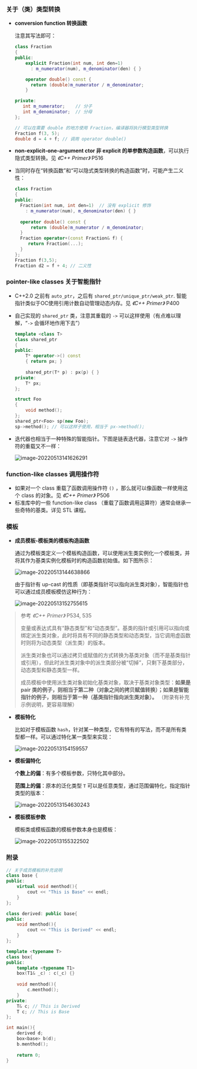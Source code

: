 ### 关于（类）类型转换

- **conversion function 转换函数**

    注意其写法即可：

    ```cpp
    class Fraction
    {
    public:
        explicit Fraction(int num, int den=1) 
          : m_numerator(num), m_denominator(den) { }
    
        operator double() const { 
          return (double)m_numerator / m_denominator; 
        }
    
    private:   
       int m_numerator;    // 分子
       int m_denominator;  // 分母
    };
    
    // 可以在需要 double 的地方使用 Fraction，编译器将执行模型类型转换
    Fraction f(3, 5);
    double d = 4 + f; // 调用 operator double()
    ```

- **non-explicit-one-argument ctor 非 explicit 的单参数构造函数**，可以执行隐式类型转换。见 *《C++ Primer》* P516

- 当同时存在“转换函数”和“可以隐式类型转换的构造函数”时，可能产生二义性：

  ```cpp
  class Fraction
  {
  public:
  	Fraction(int num, int den=1)  // 没有 explicit 修饰
  	  : m_numerator(num), m_denominator(den) { }
  	
   	operator double() const { 
        return (double)m_numerator / m_denominator; 
   	}
   	Fraction operator+(const Fraction& f) { 
  	   return Fraction(...); 
  	} 
  };
  Fraction f(3,5);
  Fraction d2 = f + 4; // 二义性
  ```

### pointer-like classes 关于智能指针

- C++2.0 之前有 `auto_ptr`，之后有 `shared_ptr/unique_ptr/weak_ptr`. 智能指针类似于OC使用引用计数自动管理动态内存。见 *《C++ Primer》* P400

- 自己实现的 `shared_ptr` 类，注意其重载的 `->` 可以这样使用（有点难以理解，“`->` 会循环地作用下去”）

  ```cpp
  template <class T>
  class shared_ptr
  {
  public:
      T* operator->() const
      { return px; }
      
      shared_ptr(T* p) : px(p) { }
  private:
      T* px;
  };
  
  struct Foo
  {
      void method();
  };
  shared_ptr<Foo> sp(new Foo);
  sp->method(); // 可以这样子使用，相当于 px->method();
  ```

- 迭代器也相当于一种特殊的智能指针。下图是链表迭代器，注意它对 `->` 操作符的重载又不一样：

  ![image-20220513141626291](images/image-20220513141626291.png)

### function-like classes 调用操作符

- 如果对一个 class 重载了函数调用操作符 `()` ，那么就可以像函数一样使用这个 class 的对象。见 *《C++ Primer》* P506
- 标准库中的一些 function-like class （重载了函数调用运算符）通常会继承一些奇特的基类。详见 STL 课程。

### 模板

- **成员模板-模板类的模板构造函数**

  通过为模板类定义一个模板构造函数，可以使用派生类实例化一个模板类，并将其作为基类实例化模板时的构造函数初始值。如下图所示：

  ![image-20220513144638866](images/image-20220513144638866.png)

  由于指针有 up-cast 的性质（即基类指针可以指向派生类对象），智能指针也可以通过成员模板模仿这种行为：

  ![image-20220513152755615](images/image-20220513152755615.png)

> 参考 *《C++ Primer》* P534, 535
>
> 变量或表达式具有“静态类型”和“动态类型”。基类的指针或引用可以指向或绑定派生类对象，此时将具有不同的静态类型和动态类型，当它调用虚函数时则将为动态类型（派生类）的版本。
>
> 派生类对象也可以通过拷贝或赋值的方式转换为基类对象（而不是基类指针或引用），但此时派生类对象中的派生类部分被“切掉”，只剩下基类部分，动态类型和静态类型一样。
>
> 成员模板中使用派生类对象初始化基类对象，取决于基类对象类型：**如果是 pair 类的例子，则相当于第二种（对象之间的拷贝赋值转换）；如果是智能指针的例子，则相当于第一种（基类指针指向派生类对象）。** （附录有补充示例说明，更容易理解）

- **模板特化**

  比如对于模板函数 `hash`，针对某一种类型，它有特有的写法，而不是所有类型都一样。可以通过特化某一类型来实现：

  ![image-20220513154159557](images/image-20220513154159557.png)

- **模板偏特化**

  **个数上的偏**：有多个模板参数，只特化其中部分。

  **范围上的偏**：原本的泛化类型 `T` 可以是任意类型，通过范围偏特化，指定指针类型的版本：

  ![image-20220513154630243](images/image-20220513154630243.png)

- **模板模板参数**

  模板类或模板函数的模板参数本身也是模板：

  ![image-20220513155322502](images/image-20220513155322502.png)



### 附录

```cpp
// 关于成员模板的补充说明
class base {
public:
    virtual void menthod(){
        cout << "This is Base" << endl;
    }
};

class derived: public base{
public:
    void menthod(){
        cout << "This is Derived" << endl;
    }
};

template <typename T>
class box{
public:
    template <typename T1>
    box(T1& _c) : c(_c) {}
    
    void menthod(){
        c.menthod();
    }
private:
    T& c; // This is Derived
    T c; // This is Base
};

int main(){
    derived d;
    box<base> b(d);
    b.menthod();
    
    return 0;
}
```

